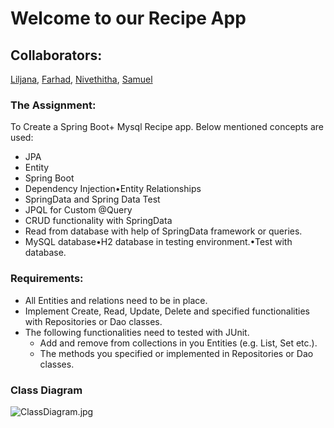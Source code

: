 # Welcome to our Recipe App
## Collaborators: 
[Liljana](https://github.com/CyberLilly20), 
[Farhad](https://github.com/far-tow), 
[Nivethitha](https://github.com/NiveSJ), 
[Samuel](https://github.com/SamuelSvahn)

### The Assignment:

To Create a Spring Boot+ Mysql Recipe app. Below mentioned concepts are used:

 - JPA 
 - Entity
 - Spring Boot
- Dependency Injection•Entity Relationships
- SpringData and Spring Data Test
- JPQL for Custom @Query
- CRUD functionality with SpringData 
- Read from database with help of SpringData framework or queries.
- MySQL database•H2 database in testing environment.•Test with database.

### Requirements:

- All Entities and relations need to be in place.
- Implement Create, Read, Update, Delete and specified functionalities with Repositories or Dao classes.
- The following functionalities need to tested with JUnit.
  -  Add and remove from collections in you Entities (e.g. List, Set etc.).
  - The methods you specified or implemented in Repositories or Dao classes.

### Class Diagram
![ClassDiagram.jpg](img%2FClassDiagram.jpg)

